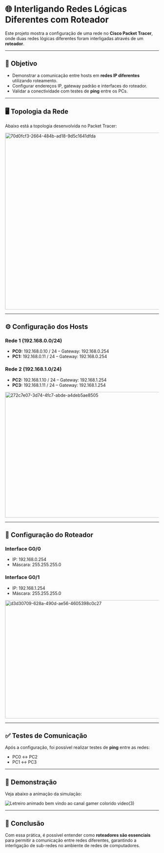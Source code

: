 # 🌐 Interligando Redes Lógicas Diferentes com Roteador

Este projeto mostra a configuração de uma rede no **Cisco Packet Tracer**, onde duas redes lógicas diferentes foram interligadas através de um **roteador**.  

---

## 📌 Objetivo
- Demonstrar a comunicação entre hosts em **redes IP diferentes** utilizando roteamento.  
- Configurar endereços IP, gateway padrão e interfaces do roteador.  
- Validar a conectividade com testes de **ping** entre os PCs.  

---

## 🖥️ Topologia da Rede
Abaixo está a topologia desenvolvida no Packet Tracer:

<img width="816" height="578" alt="70d0fcf3-2664-484b-ad18-9d5c1641dfda" src="https://github.com/user-attachments/assets/68b29703-7775-4afc-b189-21fcae397d68" />


---

## ⚙️ Configuração dos Hosts

### Rede 1 (192.168.0.0/24)
- **PC0:** 192.168.0.10 / 24 – Gateway: 192.168.0.254  
- **PC1:** 192.168.0.11 / 24 – Gateway: 192.168.0.254  

### Rede 2 (192.168.1.0/24)
- **PC2:** 192.168.1.10 / 24 – Gateway: 192.168.1.254  
- **PC3:** 192.168.1.11 / 24 – Gateway: 192.168.1.254

<img width="1395" height="411" alt="272c7e07-3d74-4fc7-abde-a4deb5ae8505" src="https://github.com/user-attachments/assets/1db96882-20b1-4570-a8c7-2eab50b1b77f" />


---

## 📡 Configuração do Roteador

### Interface G0/0  
- IP: 192.168.0.254  
- Máscara: 255.255.255.0  

### Interface G0/1  
- IP: 192.168.1.254  
- Máscara: 255.255.255.0

<img width="1337" height="387" alt="d3d30709-628a-490d-ae56-4605398c0c27" src="https://github.com/user-attachments/assets/bd5c1abd-0edf-4e03-9f8e-090006e05407" />


---

## ✅ Testes de Comunicação
Após a configuração, foi possível realizar testes de **ping** entre as redes:  

- PC0 ↔ PC2  
- PC1 ↔ PC3  

---

## 🎥 Demonstração
Veja abaixo a animação da simulação:  

![Letreiro animado bem vindo ao canal gamer colorido video(3)](https://github.com/user-attachments/assets/01f25d72-ba8b-48dd-a33a-f7cd4a4c8ccb)


---

## 🚀 Conclusão
Com essa prática, é possível entender como **roteadores são essenciais** para permitir a comunicação entre redes diferentes, garantindo a interligação de sub-redes no ambiente de redes de computadores.  
